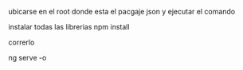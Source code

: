 ubicarse en el root donde esta el pacgaje json y ejecutar el comando


instalar todas las librerias
npm install

correrlo

ng serve -o


